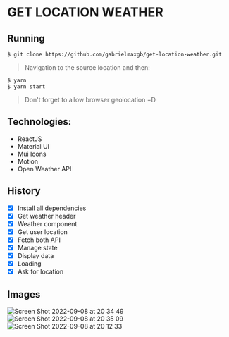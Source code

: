 # GET LOCATION WEATHER

## Running

``$ git clone https://github.com/gabrielmaxgb/get-location-weather.git ``  
> Navigation to the source location and then:   

``$ yarn``   
``$ yarn start``   

> Don't forget to allow browser geolocation =D     

## Technologies:

- ReactJS
- Material UI
- Mui Icons
- Motion
- Open Weather API

## History

- [x] Install all dependencies
- [x] Get weather header
- [x] Weather component
- [x] Get user location
- [x] Fetch both API
- [x] Manage state
- [x] Display data
- [x] Loading
- [x] Ask for location

## Images

![Screen Shot 2022-09-08 at 20 34 49](https://user-images.githubusercontent.com/38226225/189243640-08db14a5-89e6-4e07-82b6-d4901fa25098.png)
![Screen Shot 2022-09-08 at 20 35 09](https://user-images.githubusercontent.com/38226225/189243649-9728e3a7-db5f-4ea0-804b-e2a48ec74831.png)
![Screen Shot 2022-09-08 at 20 12 33](https://user-images.githubusercontent.com/38226225/189241584-77f4ae43-6973-4304-b66b-390799832183.png)
